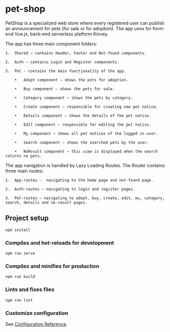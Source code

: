 # pet-shop
PetShop is a specialized web store where every registered user can publish an announcement for pets (for sale or for adoption).
The app uses for front-end Vue.js, back-end serverless platform Kinvey.

The app has three main component folders:

	1.	Shared – contains Header, Footer and Not-found components.

	2.	Auth – contains Login and Register components.

	3.	Pet - contains the main functionality of the app. 
 
		•	Adopt component – shows the pets for adoption.

		•	Buy component – shows the pets for sale.

		•	Category component – shows the pets by category.

		•	Create component – responsible for creating new pet notice.

		•	Details component – shows the details of the pet notice.

		•	Edit component – responsible for editing the pet notice.

		•	My component – shows all pet notices of the logged in user.

		•	Search component – shows the searched pets by the user.

		•	NoResult component – this view is displayed when the search returns no pets.
		
The app navigation is handled by Lazy Loading Routes. The Router contains three main routes:

	1.	App-routes -  navigating to the home page and not-found page.

	2.	Auth-routes – navigating to login and register pages.

	3.	Pet-routes – navigating to adopt, buy, create, edit, my, category, search, details and no-result pages. 

## Project setup
```
npm install
```

### Compiles and hot-reloads for development
```
npm run serve
```

### Compiles and minifies for production
```
npm run build
```

### Lints and fixes files
```
npm run lint
```

### Customize configuration
See [Configuration Reference](https://cli.vuejs.org/config/).
